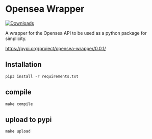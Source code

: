 # Opensea Wrapper

[![Downloads](https://static.pepy.tech/personalized-badge/opensea-wrapper?period=total&units=none&left_color=grey&right_color=blue&left_text=Downloads)](https://pepy.tech/project/opensea-wrapper)

A wrapper for the Opensea API to be used as a python package for simplicity.

https://pypi.org/project/opensea-wrapper/0.0.1/

## Installation
`pip3 install -r requirements.txt`

## compile
`make compile`

## upload to pypi
`make upload`
